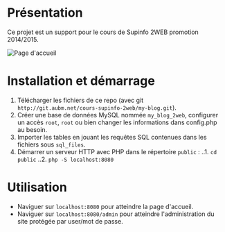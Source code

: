 # Présentation

Ce projet est un support pour le cours de Supinfo 2WEB promotion 2014/2015.

![Page d'accueil](http://git.aubm.net/cours-supinfo-2web/my-blog/raw/master/doc/home.png)

# Installation et démarrage

1. Télécharger les fichiers de ce repo (avec git `http://git.aubm.net/cours-supinfo-2web/my-blog.git`).
2. Créer une base de données MySQL nommée `my_blog_2web`, configurer un accès `root`, `root` ou bien changer les informations dans config.php au besoin.
3. Importer les tables en jouant les requêtes SQL contenues dans les fichiers sous `sql_files`.
4. Démarrer un serveur HTTP avec PHP dans le répertoire `public` :
..1. `cd public`
..2. `php -S localhost:8080`

# Utilisation

- Naviguer sur `localhost:8080` pour atteindre la page d'accueil.
- Naviguer sur `localhost:8080/admin` pour atteindre l'administration du site protégée par user/mot de passe.
